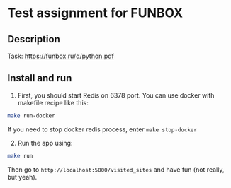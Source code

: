 # Test assignment for FUNBOX

## Description

Task: https://funbox.ru/q/python.pdf

## Install and run

1. First, you should start Redis on 6378 port. You can use docker with makefile recipe like this:

```bash
make run-docker
```

If you need to stop docker redis process, enter `make stop-docker`

2. Run the app using:

```bash
make run
```

Then go to `http://localhost:5000/visited_sites` and have fun (not really, but yeah).